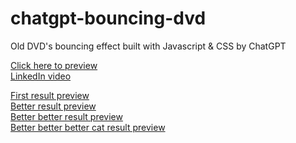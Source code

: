 # chatgpt-bouncing-dvd

Old DVD's bouncing effect built with Javascript & CSS by ChatGPT

<a href="https://davistocco.github.io/chatgpt-bouncing-dvd/better-better-result.html" target="_blank">Click here to preview</a><br>
<a href="https://www.linkedin.com/posts/davistocco_chatgpt-innovation-ai-activity-7033891799035199488-tHfO?utm_source=share&utm_medium=member_desktop" target="_blank">LinkedIn video</a>

<a href="https://davistocco.github.io/chatgpt-bouncing-dvd/first-result.html" target="_blank">First result preview</a><br>
<a href="https://davistocco.github.io/chatgpt-bouncing-dvd/better-result.html" target="_blank">Better result preview</a><br>
<a href="https://davistocco.github.io/chatgpt-bouncing-dvd/better-better-result.html" target="_blank">Better better result preview</a><br>
<a href="https://davistocco.github.io/chatgpt-bouncing-dvd/better-better-better-cat-result.html" target="_blank">Better better better cat result preview</a><br>
